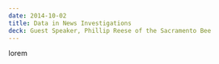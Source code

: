 ```yaml
---
date: 2014-10-02
title: Data in News Investigations
deck: Guest Speaker, Phillip Reese of the Sacramento Bee
---
```

lorem
